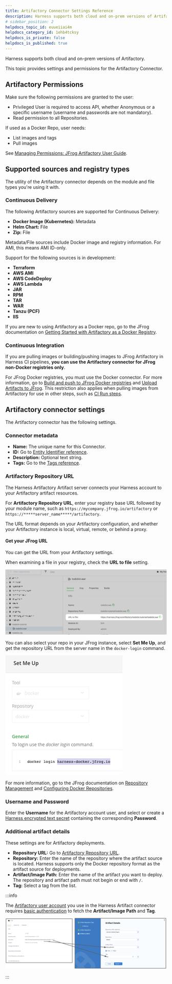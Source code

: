 ```yaml
---
title: Artifactory Connector Settings Reference
description: Harness supports both cloud and on-prem versions of Artifactory. This topic provides settings and permissions for the Artifactory Connector. Artifactory Permissions. Make sure the following permissio…
# sidebar_position: 2
helpdocs_topic_id: euueiiai4m
helpdocs_category_id: 1ehb4tcksy
helpdocs_is_private: false
helpdocs_is_published: true
---
```


Harness supports both cloud and on-prem versions of Artifactory.

This topic provides settings and permissions for the Artifactory Connector.

## Artifactory Permissions

Make sure the following permissions are granted to the user:

* Privileged User is required to access API, whether Anonymous or a specific username (username and passwords are not mandatory).
* Read permission to all Repositories.

If used as a Docker Repo, user needs:

* List images and tags
* Pull images

See [Managing Permissions: JFrog Artifactory User Guide](https://www.jfrog.com/confluence/display/RTF/Managing+Permissions).

## Supported sources and registry types

The utility of the Artifactory connector depends on the module and file types you're using it with.

### Continuous Delivery

The following Artifactory sources are supported for Continuous Delivery:

* **Docker Image (Kubernetes):** Metadata
* **Helm Chart:** File
* **Zip:** File

Metadata/File sources include Docker image and registry information. For AMI, this means AMI ID-only.

Support for the following sources is in development:

* **Terraform**
* **AWS AMI**
* **AWS CodeDeploy**
* **AWS Lambda**
* **JAR**
* **RPM**
* **TAR**
* **WAR**
* **Tanzu (PCF)**
* **IIS**

If you are new to using Artifactory as a Docker repo, go to the JFrog documentation on [Getting Started with Artifactory as a Docker Registry](https://www.jfrog.com/confluence/display/RTF6X/Getting+Started+with+Artifactory+as+a+Docker+Registry).

### Continuous Integration

If you are pulling images or building/pushing images to JFrog Artifactory in Harness CI pipelines, **you can use the Artifactory connector for JFrog non-Docker registries only**.

For JFrog Docker registries, you must use the Docker connector. For more information, go to [Build and push to JFrog Docker registries](/docs/continuous-integration/use-ci/build-and-upload-artifacts/build-and-push-to-docker-jfrog.md) and [Upload Artifacts to JFrog](/docs/continuous-integration/use-ci/build-and-upload-artifacts/upload-artifacts-to-jfrog.md). This restriction also applies when pulling images from Artifactory for use in other steps, such as [CI Run steps](/docs/continuous-integration/use-ci/run-ci-scripts/run-step-settings.md).

## Artifactory connector settings

The Artifactory connector has the following settings.

### Connector metadata

* **Name:** The unique name for this Connector.
* **ID:** Go to [Entity Identifier reference](../../../references/entity-identifier-reference.md).
* **Description:** Optional text string.
* **Tags:** Go to the [Tags reference](../../../references/tags-reference.md).

### Artifactory Repository URL

The Harness Artifactory Artifact server connects your Harness account to your Artifactory artifact resources.

For **Artifactory Repository URL**, enter your registry base URL followed by your module name, such as `https://mycompany.jfrog.io/artifactory` or `https://*****server_name*****/artifactory`.

The URL format depends on your Artifactory configuration, and whether your Artifactory instance is local, virtual, remote, or behind a proxy.

#### Get your JFrog URL

You can get the URL from your Artifactory settings.

When examining a file in your registry, check the **URL to file** setting.

![](./static/artifactory-connector-settings-reference-08.png)

You can also select your repo in your JFrog instance, select **Set Me Up**, and get the repository URL from the server name in the `docker-login` command.

![](./static/artifactory-connector-settings-reference-09.png)

For more information, go to the JFrog documentation on [Repository Management](https://www.jfrog.com/confluence/display/JFROG/Repository+Management) and [Configuring Docker Repositories](https://www.jfrog.com/confluence/display/RTF/Docker+Registry#DockerRegistry-ConfiguringDockerRepositories).

### Username and Password

Enter the **Username** for the Artifactory account user, and select or create a [Harness encrypted text secret](/docs/platform/secrets/add-use-text-secrets) containing the corresponding **Password**.

### Additional artifact details

These settings are for Artifactory deployments.

* **Repository URL:** Go to [Artifactory Repository URL](#artifactory-repository-url).
* **Repository:** Enter the name of the repository where the artifact source is located. Harness supports only the Docker repository format as the artifact source for deployments.
* **Artifact/Image Path:** Enter the name of the artifact you want to deploy. The repository and artifact path must not begin or end with `/`.
* **Tag:** Select a tag from the list.

:::info

The [Artifactory user account](#username-and-password) you use in the Harness Artifact connector requires [basic authentication](https://www.jfrog.com/confluence/display/JFROG/Access+Tokens#AccessTokens-BasicAuthentication) to fetch the **Artifact/Image Path** and **Tag**.

![](./static/artifactory-connector-settings-reference-11.png)

:::

